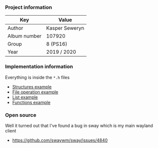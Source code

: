 ### Project information

Key | Value
--- | ---
Author | Kasper Seweryn
Album number | 107920
Group | 8 (PS16)
Year | 2019 / 2020

### Implementation information
Everything is inside the `*.h` files

- [Structures example](/src/desktop_entry.h#L14)
- [File operation example](/src/config.c#L10)
- [List example](/src/desktop_entry.h#L28)
- [Functions example](/src/utils.c#L32)

### Open source
Well it turned out that I've found a bug in sway which is my main wayland client
- https://github.com/swaywm/sway/issues/4840